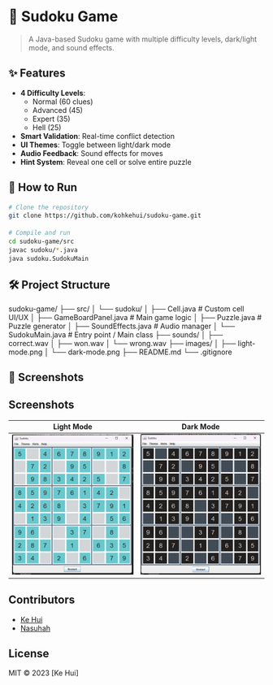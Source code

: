 # 🧩 Sudoku Game
> A Java-based Sudoku game with multiple difficulty levels, dark/light mode, and sound effects.

## ✨ Features
- **4 Difficulty Levels**: 
  - Normal (60 clues)
  - Advanced (45)
  - Expert (35) 
  - Hell (25)
- **Smart Validation**: Real-time conflict detection
- **UI Themes**: Toggle between light/dark mode
- **Audio Feedback**: Sound effects for moves
- **Hint System**: Reveal one cell or solve entire puzzle

## 🚀 How to Run
```bash
# Clone the repository
git clone https://github.com/kohkehui/sudoku-game.git

# Compile and run
cd sudoku-game/src
javac sudoku/*.java
java sudoku.SudokuMain
```

## 🛠️ Project Structure
sudoku-game/
├── src/
│   └── sudoku/
│       ├── Cell.java           # Custom cell UI/UX
│       ├── GameBoardPanel.java # Main game logic
│       ├── Puzzle.java         # Puzzle generator
│       ├── SoundEffects.java   # Audio manager
│       └── SudokuMain.java     # Entry point / Main class
├── sounds/
│   ├── correct.wav
│   ├── won.wav
│   └── wrong.wav
├── images/
│   ├── light-mode.png
│   └── dark-mode.png
├── README.md
└── .gitignore

## 📸 Screenshots
## Screenshots

| Light Mode | Dark Mode |
|------------|-----------|
| ![Light Mode Interface](./images/light-mode.png) | ![Dark Mode Interface](./images/dark-mode.png) |

## Contributors
- [Ke Hui](https://github.com/kohkehui)
- [Nasuhah](fatimahn001@e.ntu.edu.sg)

## License
MIT © 2023 [Ke Hui]